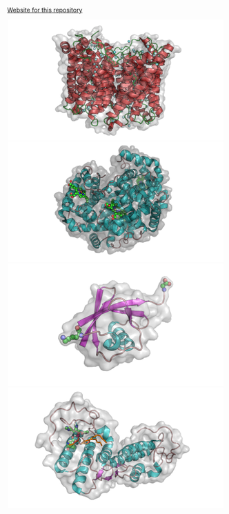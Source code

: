 [Website for this repository](https://jamelendezd.github.io/MolecularDynamicsPymol/ "Web Page")

<p align="center">
  <img width="500" src="media/aqua.png">
  <img width="500" src="media/hemoglobin.png">
  <img width="500" src="media/ubiquitin.png">
  <img width="500" src="media/lipase.png">
</p>
